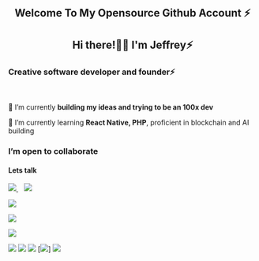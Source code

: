 <h2 align="center">Welcome To My Opensource Github Account ⚡<h2>
  <p align="center">
  <h2 align='center'>Hi there!👋🏾 I'm Jeffrey⚡</h2> 
  </p>

<h3 align="left">Creative software developer and founder⚡</h3>

<br/>

<div align="left">
 
 🔭 I’m currently **building my ideas and trying to be an 100x dev**
 
 🌱 I’m currently learning **React Native, PHP**, proficient in blockchain and AI building 

<h3> I’m open to collaborate</h3>
  
  <h4>Lets talk</h4>
  <a href="https://wa.me/2347035873185?text=Hello+Jeffrey" target="_blank " align = "right">
  <img src="https://img.shields.io/badge/WHATSAPP-%2325D366.svg?&style=for-the-badge&logo=whatsapp&logoColor=white" />
</a>&nbsp;&nbsp;
<a href="mailto:agabaenwerejeffrey@gmail.com" target="_blank">
  <img src="https://img.shields.io/badge/email me-%23D14836.svg?&style=for-the-badge&logo=gmail&logoColor=white" />
</a>
 <p align = "left">
  <img src = "https://github-readme-stats.vercel.app/api?username=Jeffreyxdev&show_icons=true&theme=tokyonight&line_height=25">
  </p>
  <p align = "left">
  <img src = "https://github-readme-stats.vercel.app/api/top-langs/?username=Jeffreyxdev&langs_count=6&layout=compact">
  </p>
  <p align="left">
   <img src = "http://github-readme-streak-stats.herokuapp.com?user=Jeffreyxdev&theme=blueberry&date_format=M%20j%5B%2C%20Y%5D">
</p>

[<img src="https://img.shields.io/badge/twitter-%231DA1F2.svg?&style=for-the-badge&logo=twitter&logoColor=white">](https://x.com/gabson0x/)
[<img src="https://img.shields.io/badge/linkedin-%230077B5.svg?&style=for-the-badge&logo=linkedin&logoColor=white">](https://www.linkedin.com/in/jeffrey-agabaenwere/)
[<img src="https://img.shields.io/badge/instagram-%23E4405F.svg?&style=for-the-badge&logo=instagram&logoColor=white">](https://www.instagram.com/tlc_jeffrey/)
[<img src="https://img.shields.io/badge/facebook-%231877F2.svg?&style=for-the-badge&logo=facebook&logoColor=white">]
[<img src="https://img.shields.io/badge/Portfolio-%23000000.svg?&style=for-the-badge">](https://jeffrey-agabaenwere.vercel.app/)


<!---
Jeffreyxdev/Jeffreyxdev is a fantastic repository because its `README.md` (this file) appears on your GitHub profile.

--->
